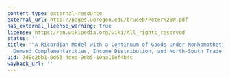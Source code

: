 ```yaml
---
content_type: external-resource
external_url: http://pages.uoregon.edu/bruceb/Peter%20W.pdf
has_external_license_warning: true
license: https://en.wikipedia.org/wiki/All_rights_reserved
status: ''
title: '"A Ricardian Model with a Continuum of Goods under Nonhomothetic Preferences:
  Demand Complementarities, Income Distribution, and North-South Trade." (PDF - 2.1MB)'
uid: 7d8c2bb1-0d63-4ded-9db5-10aa16ef4b4c
wayback_url: ''
---
```

